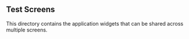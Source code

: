 ## Test Screens

This directory contains the application widgets that can be shared across multiple screens. 
